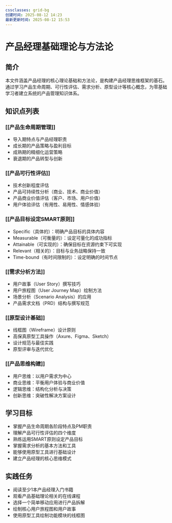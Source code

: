```yaml
---
cssclasses: grid-bg
创建时间: 2025-08-12 14:23
最新更新时间: 2025-08-12 15:53
---
```

# 产品经理基础理论与方法论

## 简介
本文件涵盖产品经理的核心理论基础和方法论，是构建产品经理思维框架的基石。通过学习产品生命周期、可行性评估、需求分析、原型设计等核心概念，为零基础学习者建立系统的产品管理知识体系。

## 知识点列表

### [[产品生命周期管理]]
- 导入期特点与产品经理职责
- 成长期的产品策略与盈利目标
- 成熟期的精细化运营策略
- 衰退期的产品转型与创新

### [[产品可行性评估]]
- 技术创新程度评估
- 产品可持续性分析（商业、技术、商业价值）
- 产品商业价值评估（客户、市场、用户价值）
- 用户体验评估（有用性、易用性、情感体验）

### [[产品目标设定SMART原则]]
- Specific（具体的）：明确产品目标的具体内容
- Measurable（可衡量的）：设定可量化的成功指标
- Attainable（可实现的）：确保目标在资源约束下可实现
- Relevant（相关的）：目标与业务战略保持一致
- Time-bound（有时间限制的）：设定明确的时间节点

### [[需求分析方法]]
- 用户故事（User Story）撰写技巧
- 用户旅程图（User Journey Map）绘制方法
- 场景分析（Scenario Analysis）的应用
- 产品需求文档（PRD）结构与撰写规范

### [[原型设计基础]]
- 线框图（Wireframe）设计原则
- 高保真原型工具操作（Axure、Figma、Sketch）
- 设计规范与最佳实践
- 原型评审与迭代优化

### [[产品思维构建]]
- 用户思维：以用户需求为中心
- 商业思维：平衡用户体验与商业价值
- 逻辑思维：结构化分析与决策
- 创新思维：突破性解决方案设计

## 学习目标
- 掌握产品生命周期各阶段特点及PM职责
- 理解产品可行性评估的四个维度
- 熟练运用SMART原则设定产品目标
- 掌握需求分析的基本方法和工具
- 能够使用原型工具进行基础设计
- 建立产品经理的核心思维模式

## 实践任务
- 阅读至少1本产品经理入门书籍
- 观看产品基础理论相关的在线课程
- 选择一个简单移动应用进行产品拆解
- 绘制核心用户旅程图和用户故事
- 使用原型工具绘制功能模块的线框图
